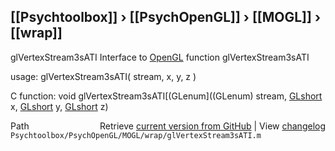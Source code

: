 ## [[Psychtoolbox]] &#8250; [[PsychOpenGL]] &#8250; [[MOGL]] &#8250; [[wrap]]

glVertexStream3sATI  Interface to [OpenGL](OpenGL) function glVertexStream3sATI  
  
usage:  glVertexStream3sATI( stream, x, y, z )  
  
C function:  void glVertexStream3sATI[(GLenum]((GLenum) stream, [GLshort](GLshort) x, [GLshort](GLshort) y, [GLshort](GLshort) z)  




<div class="code_header" style="text-align:right;">
  <span style="float:left;">Path&nbsp;&nbsp;</span> <span class="counter">Retrieve <a href=
  "https://raw.github.com/Psychtoolbox-3/Psychtoolbox-3/beta/Psychtoolbox/PsychOpenGL/MOGL/wrap/glVertexStream3sATI.m">current version from GitHub</a> | View <a href=
  "https://github.com/Psychtoolbox-3/Psychtoolbox-3/commits/beta/Psychtoolbox/PsychOpenGL/MOGL/wrap/glVertexStream3sATI.m">changelog</a></span>
</div>
<div class="code">
  <code>Psychtoolbox/PsychOpenGL/MOGL/wrap/glVertexStream3sATI.m</code>
</div>

